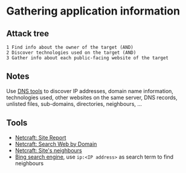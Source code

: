 # Gathering application information

## Attack tree

```text
1 Find info about the owner of the target (AND)
2 Discover technologies used on the target (AND)
3 Gather info about each public-facing website of the target
```

## Notes

Use [DNS tools](dns.md) to discover IP addresses, domain name information, technologies used, other websites 
on the same server, DNS records, unlisted files, sub-domains, directories, neighbours, ...

## Tools

* [Netcraft: Site Report](https://sitereport.netcraft.com/)
* [Netcraft: Search Web by Domain](https://searchdns.netcraft.com/)
* [Netcraft: Site's neighbours](https://sitereport.netcraft.com/netblock)
* [Bing search engine](https://www.bing.com/), use `ip:<IP address>` as search term to find neighbours
